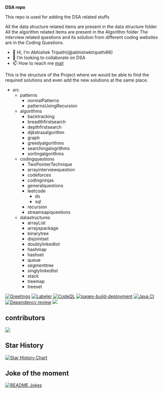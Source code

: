 **DSA repo**

This repo is used for adding the DSA related stuffs

All the data structure related items are present in the data structure folder
All the algorithm related items are present in the Algorithm folder
The interview related questions and its solution from different coding websites are in the Coding Questions.

- 👋 Hi, I’m Abhishek Tripathi(@abhishektripathi66)
- 💞️ I’m looking to collaborate on DSA
- 📫 How to reach me [mail](abhishekji66@gmail.com)

This is the structure of the Project where we would be able to find the required solutions and even add the new solutions at the same place.

- src
  - patterns
    - normalPatterns
    - patternsUsingRecursion
  - algorithms
    - backtracking
    - breadthfirstsearch
    - depthfirstsearch
    - dijkstrasalgorithm
    - graph
    - greedyalgorithms
    - searchingalogrithms
    - sortingalgorithms
  - codingquestions
    - TwoPointerTechnique
    - arrayinterviewquestion
    - codeforces
    - codingninjas
    - generalquestions
    - leetcode
    	- ds
    	- sql
    - recursion
    - streamsapiquestions
  - datastructures
    - arrayList
    - arrayspackage
    - binarytree
    - disjointset
    - doublylinkedlist
    - hashmap
    - hashset
    - queue
    - segmenttree
    - singlylinkedlist
    - stack
    - treemap
    - treeset

[![Greetings](https://github.com/abhishektripathi66/DSA/actions/workflows/greetings.yml/badge.svg)](https://github.com/abhishektripathi66/DSA/actions/workflows/greetings.yml)
[![Labeler](https://github.com/abhishektripathi66/DSA/actions/workflows/label.yml/badge.svg)](https://github.com/abhishektripathi66/DSA/actions/workflows/label.yml)
[![CodeQL](https://github.com/abhishektripathi66/DSA/actions/workflows/github-code-scanning/codeql/badge.svg)](https://github.com/abhishektripathi66/DSA/actions/workflows/github-code-scanning/codeql)
[![pages-build-deployment](https://github.com/abhishektripathi66/DSA/actions/workflows/pages/pages-build-deployment/badge.svg)](https://github.com/abhishektripathi66/DSA/actions/workflows/pages/pages-build-deployment)
[![Java CI](https://github.com/abhishektripathi66/DSA/actions/workflows/ant.yml/badge.svg)](https://github.com/abhishektripathi66/DSA/actions/workflows/ant.yml)
[![Dependency review](https://github.com/abhishektripathi66/DSA/actions/workflows/dependency-review.yml/badge.svg)](https://github.com/abhishektripathi66/DSA/actions/workflows/dependency-review.yml)
<img src="http://estruyf-github.azurewebsites.net/api/VisitorHit?user=abhishektripathi66&repo=DSA&countColorcountColor&countColor=%237B1E7B"/>
## contributors
<a href = "https://github.com/abhishektripathi66/DSA/graphs/contributors">
  <img src = "https://contrib.rocks/image?repo=abhishektripathi66/DSA"/>
</a>

## Star History

[![Star History Chart](https://api.star-history.com/svg?repos=abhishektripathi66/DSA&type=Date)](https://www.star-history.com/#abhishektripathi66/DSA&Date)

## Joke of the moment
<a href="https://readme-jokes.vercel.app"><img align="center" src="https://readme-jokes.vercel.app/api" alt="README Jokes"></a>
